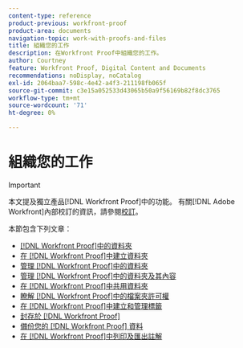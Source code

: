 ```yaml
---
content-type: reference
product-previous: workfront-proof
product-area: documents
navigation-topic: work-with-proofs-and-files
title: 組織您的工作
description: 在Workfront Proof中組織您的工作。
author: Courtney
feature: Workfront Proof, Digital Content and Documents
recommendations: noDisplay, noCatalog
exl-id: 2064baa7-598c-4e42-a4f3-211198fb065f
source-git-commit: c3e15a052533d43065b50a9f56169b82f8dc3765
workflow-type: tm+mt
source-wordcount: '71'
ht-degree: 0%

---
```


# 組織您的工作

>[!IMPORTANT]
>
>本文提及獨立產品[!DNL Workfront Proof]中的功能。 有關[!DNL Adobe Workfront]內部校訂的資訊，請參閱[校訂](../../../review-and-approve-work/proofing/proofing.md)。

本節包含下列文章：

* [ [!DNL Workfront Proof]中的資料夾](../../../workfront-proof/wp-work-proofsfiles/organize-your-work/folders.md)
* [在 [!DNL Workfront Proof]中建立資料夾](../../../workfront-proof/wp-work-proofsfiles/organize-your-work/create-folders.md)
* [管理 [!DNL Workfront Proof]中的資料夾](../../../workfront-proof/wp-work-proofsfiles/organize-your-work/manage-folders.md)
* [管理 [!DNL Workfront Proof]中的資料夾及其內容](../../../workfront-proof/wp-work-proofsfiles/organize-your-work/manage-folders-and-contents.md)
* [在 [!DNL Workfront Proof]中共用資料夾](../../../workfront-proof/wp-work-proofsfiles/organize-your-work/share-folders.md)
* [瞭解 [!DNL Workfront Proof]中的檔案夾許可權](../../../workfront-proof/wp-work-proofsfiles/organize-your-work/folder-permissions.md)
* [在 [!DNL Workfront Proof]中建立和管理標籤](../../../workfront-proof/wp-work-proofsfiles/organize-your-work/create-and-manage-tags.md)
* [封存於 [!DNL Workfront Proof]](../../../workfront-proof/wp-work-proofsfiles/organize-your-work/archive.md)
* [備份您的 [!DNL Workfront Proof] 資料](../../../workfront-proof/wp-work-proofsfiles/organize-your-work/back-up-data.md)
* [在 [!DNL Workfront Proof]中列印及匯出註解](../../../workfront-proof/wp-work-proofsfiles/organize-your-work/print-and-export-comments.md)

